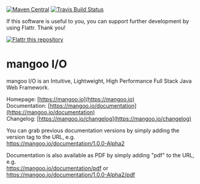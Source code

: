 [![Maven Central](https://img.shields.io/maven-central/v/de.svenkubiak/mangooio.svg)](http://search.maven.org/#search|ga|1|mangooio)
[![Travis Build Status](https://img.shields.io/travis/svenkubiak/mangooio/master.svg)](http://travis-ci.org/svenkubiak/mangooio)

If this software is useful to you, you can support further development by using Flattr. Thank you!

[![Flattr this repository](http://api.flattr.com/button/flattr-badge-large.png)](https://flattr.com/submit/auto?user_id=svenkubiak&url=https://github.com/svenkubiak/mangooio&title=mangooio&language=en&tags=github&category=software)


mangoo I/O
================

mangoo I/O is an Intuitive, Lightweight, High Performance Full Stack Java Web Framework.

Homepage: [https://mangoo.io](https://mangoo.io)  
Documentation: [https://mangoo.io/documentation](https://mangoo.io/documentation)  
Changelog: [https://mangoo.io/changelog](https://mangoo.io/changelog)

You can grab previous documentation versions by simply adding the version tag to the URL, e.g.   
https://mangoo.io/documentation/1.0.0-Alpha2

Documentation is also available as PDF by simply adding "pdf" to the URL, e.g.  
https://mangoo.io/documentation/pdf or https://mangoo.io/documentation/1.0.0-Alpha2/pdf